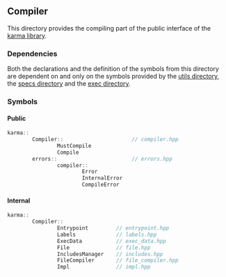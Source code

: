 ## Compiler

This directory provides the compiling part of the public interface
of the [karma library](../../include).

### Dependencies

Both the declarations and the definition of the symbols from
this directory are dependent on and only on the symbols provided by
the [utils directory](../utils), the [specs directory](../specs)
and the [exec directory](../exec).

### Symbols

#### Public

```c++
karma::
        Compiler::                      // compiler.hpp
                MustCompile
                Compile
        errors::                        // errors.hpp
                compiler::
                        Error
                        InternalError
                        CompileError
```

#### Internal

```c++
karma::
        Compiler::
                Entrypoint         // entrypoint.hpp
                Labels             // labels.hpp
                ExecData           // exec_data.hpp
                File               // file.hpp
                IncludesManager    // includes.hpp
                FileCompiler       // file_compiler.hpp
                Impl               // impl.hpp
```
